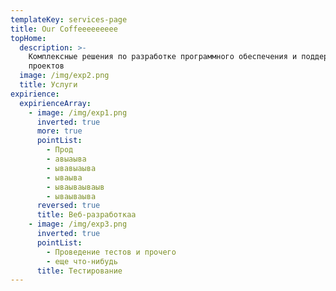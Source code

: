 ```yaml
---
templateKey: services-page
title: Our Coffeeeeeeeee
topHome:
  description: >-
    Комплексные решения по разработке программного обеспечения и поддержке
    проектов
  image: /img/exp2.png
  title: Услуги
expirience:
  expirienceArray:
    - image: /img/exp1.png
      inverted: true
      more: true
      pointList:
        - Прод
        - авыаыва
        - ывавыаыва
        - ываыва
        - ываываываыв
        - ываываыва
      reversed: true
      title: Веб-разработкаа
    - image: /img/exp3.png
      inverted: true
      pointList:
        - Проведение тестов и прочего
        - еще что-нибудь
      title: Тестирование
---
```


